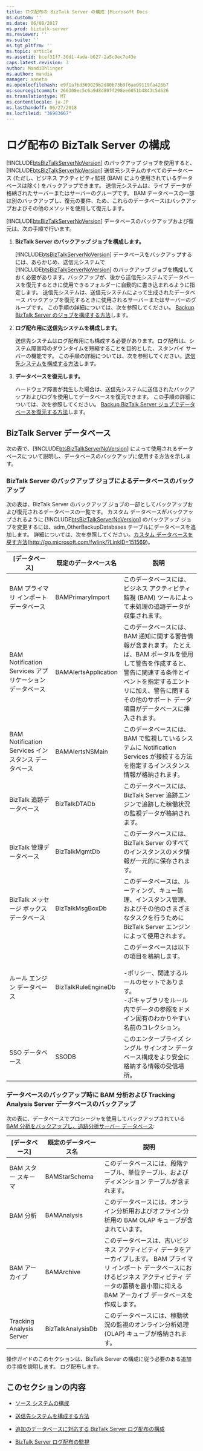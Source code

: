 ```yaml
---
title: ログ配布の BizTalk Server の構成 |Microsoft Docs
ms.custom: ''
ms.date: 06/08/2017
ms.prod: biztalk-server
ms.reviewer: ''
ms.suite: ''
ms.tgt_pltfrm: ''
ms.topic: article
ms.assetid: bcef31f7-30d1-4ada-b627-2a5c9ec7e43e
caps.latest.revision: 3
author: MandiOhlinger
ms.author: mandia
manager: anneta
ms.openlocfilehash: e9f1afbd369029b2d80b73b9f6ae89119fa426b7
ms.sourcegitcommit: 266308ec5c6a9d8d80ff298ee6051b4843c5d626
ms.translationtype: MT
ms.contentlocale: ja-JP
ms.lasthandoff: 06/27/2018
ms.locfileid: "36983667"
---
```

# <a name="configuring-biztalk-server-log-shipping"></a>ログ配布の BizTalk Server の構成
[!INCLUDE[btsBizTalkServerNoVersion](../includes/btsbiztalkservernoversion-md.md)] のバックアップ ジョブを使用すると、[!INCLUDE[btsBizTalkServerNoVersion](../includes/btsbiztalkservernoversion-md.md)] 送信元システムのすべてのデータベース (ただし、ビジネス アクティビティ監視 (BAM) により使用されているデータベースは除く) をバックアップできます。 送信元システムは、ライブ データが格納されたサーバーまたはサーバーのグループです。 BAM データベースの一部は別のバックアップし、復元の要件、ため、これらのデータベースはバックアップおよびその他のメソッドを使用して復元します。  
  
 [!INCLUDE[btsBizTalkServerNoVersion](../includes/btsbiztalkservernoversion-md.md)] データベースのバックアップおよび復元は、次の手順で行います。  
  
1. **BizTalk Server のバックアップ ジョブを構成します。**  
  
    [!INCLUDE[btsBizTalkServerNoVersion](../includes/btsbiztalkservernoversion-md.md)] データベースをバックアップするには、あらかじめ、送信元システムで [!INCLUDE[btsBizTalkServerNoVersion](../includes/btsbiztalkservernoversion-md.md)] のバックアップ ジョブを構成しておく必要があります。バックアップが、後から送信先システムでデータベースを復元するときに使用できるフォルダーに自動的に書き込まれるように指定します。 送信先システムは、送信元システムによって生成されたデータベース バックアップを復元するときに使用されるサーバーまたはサーバーのグループです。 この手順の詳細については、次を参照してください。 [Backup BizTalk Server のジョブを構成する方法](../technical-guides/how-to-configure-a-backup-biztalk-server-job.md)します。  
  
2. **ログ配布用に送信先システムを構成します。**  
  
    送信先システムはログ配布用にも構成する必要があります。ログ配布は、システム障害時のダウンタイムを短縮することを目的とした、スタンバイ サーバーの機能です。 この手順の詳細については、次を参照してください。[送信先システムを構成する方法](../technical-guides/how-to-configure-the-destination-system.md)します。  
  
3. **データベースを復元します。**  
  
    ハードウェア障害が発生した場合は、送信先システムに送信されたバックアップおよびログを使用してデータベースを復元できます。 この手順の詳細については、次を参照してください。 [Backup BizTalk Server ジョブでデータベースを復元する方法](../technical-guides/how-to-restore-databases-in-the-backup-biztalk-server-job.md)します。  
  
## <a name="biztalk-server-databases"></a>BizTalk Server データベース  
 次の表で、[!INCLUDE[btsBizTalkServerNoVersion](../includes/btsbiztalkservernoversion-md.md)] によって使用されるデータベースについて説明し、データベースのバックアップに使用する方法を示します。  
  
### <a name="databases-backed-up-by-the-backup-biztalk-server-job"></a>BizTalk Server のバックアップ ジョブによるデータベースのバックアップ  
 次の表は、BizTalk Server のバックアップ ジョブの一部としてバックアップおよび復元されるデータベースの一覧です。 カスタム データベースがバックアップされるように [!INCLUDE[btsBizTalkServerNoVersion](../includes/btsbiztalkservernoversion-md.md)] のバックアップ ジョブを変更するには、adm_OtherBackupDatabases テーブルにデータベースを追加します。 詳細については、次を参照してください。[カスタム データベースを戻す方法](http://go.microsoft.com/fwlink/?LinkID=151569)(<http://go.microsoft.com/fwlink/?LinkID=151569>)。  
  
|[データベース]|既定のデータベース名|説明|  
|--------------|---------------------------|-----------------|  
|BAM プライマリ インポート データベース|BAMPrimaryImport|このデータベースには、ビジネス アクティビティ監視 (BAM) ツールによって未処理の追跡データが収集されます。|  
|BAM Notification Services アプリケーション データベース|BAMAlertsApplication|このデータベースには、BAM 通知に関する警告情報が含まれます。 たとえば、BAM ポータルを使用して警告を作成すると、警告に関連する条件とイベントを指定するエントリに加え、警告に関するその他のサポート データ項目がデータベースに挿入されます。|  
|BAM Notification Services インスタンス データベース|BAMAlertsNSMain|このデータベースには、BAM で監視しているシステムに Notification Services が接続する方法を指定するインスタンス情報が格納されます。|  
|BizTalk 追跡データベース|BizTalkDTADb|このデータベースには、BizTalk Server 追跡エンジンで追跡した稼働状況の監視データが格納されます。|  
|BizTalk 管理データベース|BizTalkMgmtDb|このデータベースには、BizTalk Server のすべてのインスタンスのメタ情報が一元的に保存されます。|  
|BizTalk メッセージ ボックス データベース|BizTalkMsgBoxDb|このデータベースは、ルーティング、キュー処理、インスタンス管理、およびその他のさまざまなタスクを行うために BizTalk Server エンジンによって使用されます。|  
|ルール エンジン データベース|BizTalkRuleEngineDb|このデータベースは以下の項目を格納します。<br /><br /> -ポリシー、関連するルールのセットであります。<br />-ボキャブラリをルール内でデータの参照をドメイン固有のわかりやすい名前のコレクション。|  
|SSO データベース|SSODB|このエンタープライズ シングル サインオン データベース構成をより安全に格納する情報の受信場所。|  
  
### <a name="databases-backed-up-when-backing-up-the-bam-analysis-and-tracking-analysis-server-databases"></a>データベースのバックアップ時に BAM 分析および Tracking Analysis Server データベースのバックアップ  
 次の表に、データベースでプロシージャを使用してバックアップされている[BAM 分析をバックアップし、追跡分析サーバー データベース](http://msdn.microsoft.com/library/aa578580\(v=bts.70\).aspx):  
  
|[データベース]|既定のデータベース名|説明|  
|--------------|---------------------------|-----------------|  
|BAM スター スキーマ|BAMStarSchema|このデータベースには、段階テーブル、単位テーブル、およびディメンション テーブルが含まれます。|  
|BAM 分析|BAMAnalysis|このデータベースには、オンライン分析用およびオフライン分析用の BAM OLAP キューブが含まれています。|  
|BAM アーカイブ|BAMArchive|このデータベースは、古いビジネス アクティビティ データをアーカイブします。 BAM プライマリ インポート データベースにおけるビジネス アクティビティ データの蓄積を最小限に抑える BAM アーカイブ データベースを作成します。|  
|Tracking Analysis Server|BizTalkAnalysisDb|このデータベースには、稼動状況の監視のオンライン分析処理 (OLAP) キューブが格納されます。|  
  
 操作ガイドのこのセクションは、BizTalk Server の構成に従う必要のある追加の手順を説明します。 ログ配布します。  
  
## <a name="in-this-section"></a>このセクションの内容  
  
-   [ソース システムの構成](../technical-guides/configuring-the-source-system.md)  
  
-   [送信先システムを構成する方法](../technical-guides/how-to-configure-the-destination-system.md)  
  
-   [追加のデータベースに対応する BizTalk Server ログ配布の構成](../technical-guides/configuring-biztalk-server-log-shipping-for-additional-databases.md)  
  
-   [BizTalk Server ログ配布の監視](../technical-guides/monitoring-biztalk-server-log-shipping.md)